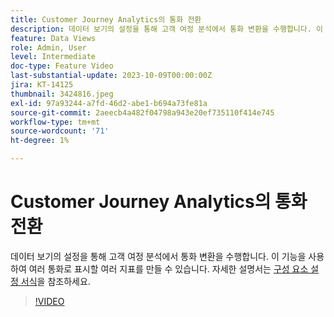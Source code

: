 ```yaml
---
title: Customer Journey Analytics의 통화 전환
description: 데이터 보기의 설정을 통해 고객 여정 분석에서 통화 변환을 수행합니다. 이 기능을 사용하여 여러 통화로 표시할 여러 지표를 만들 수 있습니다.
feature: Data Views
role: Admin, User
level: Intermediate
doc-type: Feature Video
last-substantial-update: 2023-10-09T00:00:00Z
jira: KT-14125
thumbnail: 3424816.jpeg
exl-id: 97a93244-a7fd-46d2-abe1-b694a73fe81a
source-git-commit: 2aeecb4a482f04798a943e20ef735110f414e745
workflow-type: tm+mt
source-wordcount: '71'
ht-degree: 1%

---
```


# Customer Journey Analytics의 통화 전환

데이터 보기의 설정을 통해 고객 여정 분석에서 통화 변환을 수행합니다. 이 기능을 사용하여 여러 통화로 표시할 여러 지표를 만들 수 있습니다. 자세한 설명서는 [구성 요소 설정 서식](https://experienceleague.adobe.com/docs/analytics-platform/using/cja-dataviews/component-settings/format.html?lang=ko-KR#currency)을 참조하세요.

>[!VIDEO](https://video.tv.adobe.com/v/3447531/?learn=on&captions=kor)

